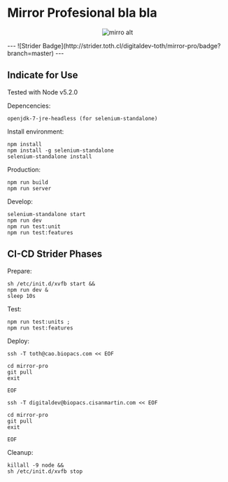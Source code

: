 Mirror Profesional bla bla
=============

<p align="center"><img src="http://www.toth.cl/toth/img/mirror.png" alt="mirro alt" /></p>
---
![Strider Badge](http://strider.toth.cl/digitaldev-toth/mirror-pro/badge?branch=master)
---

## Indicate for Use ##

Tested with Node v5.2.0

Depencencies:
```
openjdk-7-jre-headless (for selenium-standalone)
```

Install environment:
```
npm install
npm install -g selenium-standalone
selenium-standalone install
```

Production:
```
npm run build
npm run server
```

Develop:
```
selenium-standalone start
npm run dev
npm run test:unit
npm run test:features
```

## CI-CD Strider Phases ##

Prepare:
```
sh /etc/init.d/xvfb start && 
npm run dev & 
sleep 10s 
```

Test:
```
npm run test:units ; 
npm run test:features 
```

Deploy:
```
ssh -T toth@cao.biopacs.com << EOF

cd mirror-pro
git pull
exit

EOF

ssh -T digitaldev@biopacs.cisanmartin.com << EOF

cd mirror-pro 
git pull
exit

EOF
```

Cleanup:
```
killall -9 node && 
sh /etc/init.d/xvfb stop
``` 